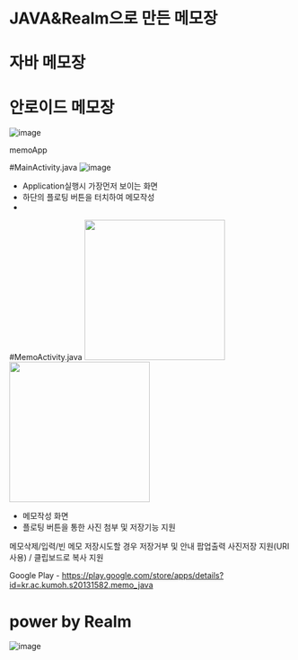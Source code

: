 # JAVA&Realm으로 만든 메모장 
# 자바 메모장
# 안로이드 메모장
![image](https://user-images.githubusercontent.com/71119800/132815477-13af8c50-c73b-4e2f-b5ed-e9de34e53d62.png)

memoApp

#MainActivity.java
![image](https://user-images.githubusercontent.com/71119800/132938392-04e96f7f-c187-48a2-ac64-394dc0bf37b4.png)

- Application실행시 가장먼저 보이는 화면
- 하단의 플로팅 버튼을 터치하여 메모작성
- 
#MemoActivity.java
<img src="https://user-images.githubusercontent.com/71119800/132938408-fd7f8174-d756-49d5-a6d7-647d52b61989.png" width="250">
<img src="https://user-images.githubusercontent.com/71119800/132938440-d0829746-7bd8-4207-9674-9c2a6704d24d.png"  width="250">
- 메모작성 화면
- 플로팅 버튼을 통한 사진 첨부 및 저장기능 지원



메모삭제/입력/빈 메모 저장시도할 경우 저장거부 및 안내 팝업출력
사진저장 지원(URI사용) / 클립보드로 복사 지원

Google Play - https://play.google.com/store/apps/details?id=kr.ac.kumoh.s20131582.memo_java


# power by Realm
![image](https://user-images.githubusercontent.com/71119800/132815202-6f98cdfe-2766-46bb-a3af-2f0c088e1713.png)
